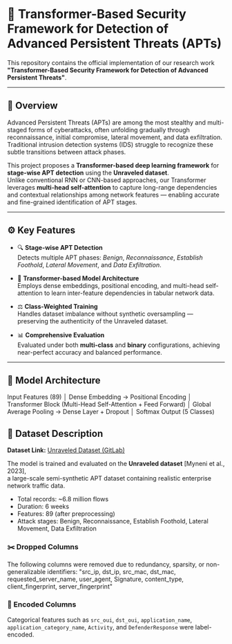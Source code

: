 # 🚀 Transformer-Based Security Framework for Detection of Advanced Persistent Threats (APTs)

This repository contains the official implementation of our research work  
**"Transformer-Based Security Framework for Detection of Advanced Persistent Threats"**.

---

## 🧠 Overview

Advanced Persistent Threats (APTs) are among the most stealthy and multi-staged forms of cyberattacks, often unfolding gradually through reconnaissance, initial compromise, lateral movement, and data exfiltration.  
Traditional intrusion detection systems (IDS) struggle to recognize these subtle transitions between attack phases.

This project proposes a **Transformer-based deep learning framework** for **stage-wise APT detection** using the **Unraveled dataset**.  
Unlike conventional RNN or CNN-based approaches, our Transformer leverages **multi-head self-attention** to capture long-range dependencies and contextual relationships among network features — enabling accurate and fine-grained identification of APT stages.

---

## ⚙️ Key Features

- 🔍 **Stage-wise APT Detection**  
  Detects multiple APT phases: *Benign*, *Reconnaissance*, *Establish Foothold*, *Lateral Movement*, and *Data Exfiltration*.

- 🧩 **Transformer-based Model Architecture**  
  Employs dense embeddings, positional encoding, and multi-head self-attention to learn inter-feature dependencies in tabular network data.

- ⚖️ **Class-Weighted Training**  
  Handles dataset imbalance without synthetic oversampling — preserving the authenticity of the Unraveled dataset.

- 📊 **Comprehensive Evaluation**  
  Evaluated under both **multi-class** and **binary** configurations, achieving near-perfect accuracy and balanced performance.

---

## 🧩 Model Architecture

Input Features (89)
│
Dense Embedding → Positional Encoding
│
Transformer Block (Multi-Head Self-Attention + Feed Forward)
│
Global Average Pooling → Dense Layer + Dropout
│
Softmax Output (5 Classes)

## 📁 Dataset Description

**Dataset Link:** [Unraveled Dataset (GitLab)](https://gitlab.com/asu22/unraveled/-/tree/master/data?ref_type=heads)

The model is trained and evaluated on the **Unraveled dataset** [Myneni et al., 2023],  
a large-scale semi-synthetic APT dataset containing realistic enterprise network traffic data.

- Total records: ~6.8 million flows  
- Duration: 6 weeks  
- Features: 89 (after preprocessing)  
- Attack stages: Benign, Reconnaissance, Establish Foothold, Lateral Movement, Data Exfiltration

### ✂️ Dropped Columns
The following columns were removed due to redundancy, sparsity, or non-generalizable identifiers:
"src_ip, dst_ip, src_mac, dst_mac, requested_server_name, user_agent, Signature, content_type, client_fingerprint, server_fingerprint"

### 🔢 Encoded Columns
Categorical features such as `src_oui`, `dst_oui`, `application_name`,  
`application_category_name`, `Activity`, and `DefenderResponse` were label-encoded.


